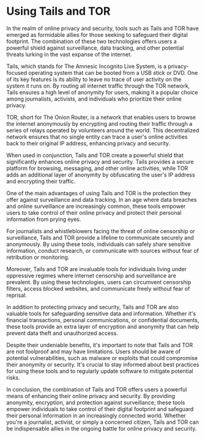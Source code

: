 # Using Tails and TOR

In the realm of online privacy and security, tools such as Tails and TOR have emerged as formidable allies for those seeking to safeguard their digital footprint. The combination of these two technologies offers users a powerful shield against surveillance, data tracking, and other potential threats lurking in the vast expanse of the internet.

Tails, which stands for The Amnesic Incognito Live System, is a privacy-focused operating system that can be booted from a USB stick or DVD. One of its key features is its ability to leave no trace of user activity on the system it runs on. By routing all internet traffic through the TOR network, Tails ensures a high level of anonymity for users, making it a popular choice among journalists, activists, and individuals who prioritize their online privacy.

TOR, short for The Onion Router, is a network that enables users to browse the internet anonymously by encrypting and routing their traffic through a series of relays operated by volunteers around the world. This decentralized network ensures that no single entity can trace a user's online activities back to their original IP address, enhancing privacy and security.

When used in conjunction, Tails and TOR create a powerful shield that significantly enhances online privacy and security. Tails provides a secure platform for browsing, messaging, and other online activities, while TOR adds an additional layer of anonymity by obfuscating the user's IP address and encrypting their traffic.

One of the main advantages of using Tails and TOR is the protection they offer against surveillance and data tracking. In an age where data breaches and online surveillance are increasingly common, these tools empower users to take control of their online privacy and protect their personal information from prying eyes.

For journalists and whistleblowers facing the threat of online censorship or surveillance, Tails and TOR provide a lifeline to communicate securely and anonymously. By using these tools, individuals can safely share sensitive information, conduct research, or communicate with sources without fear of retribution or monitoring.

Moreover, Tails and TOR are invaluable tools for individuals living under oppressive regimes where internet censorship and surveillance are prevalent. By using these technologies, users can circumvent censorship filters, access blocked websites, and communicate freely without fear of reprisal.

In addition to protecting privacy and security, Tails and TOR are also valuable tools for safeguarding sensitive data and information. Whether it's financial transactions, personal communications, or confidential documents, these tools provide an extra layer of encryption and anonymity that can help prevent data theft and unauthorized access.

Despite their undeniable benefits, it's important to note that Tails and TOR are not foolproof and may have limitations. Users should be aware of potential vulnerabilities, such as malware or exploits that could compromise their anonymity or security. It's crucial to stay informed about best practices for using these tools and to regularly update software to mitigate potential risks.

In conclusion, the combination of Tails and TOR offers users a powerful means of enhancing their online privacy and security. By providing anonymity, encryption, and protection against surveillance, these tools empower individuals to take control of their digital footprint and safeguard their personal information in an increasingly connected world. Whether you're a journalist, activist, or simply a concerned citizen, Tails and TOR can be indispensable allies in the ongoing battle for online privacy and security.